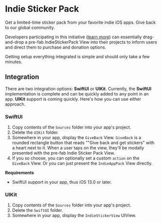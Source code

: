 # Indie Sticker Pack

Get a limited-time sticker pack from your favorite indie iOS apps. Give back to our global community.

Developers participating in this initiative ([learn more](https://www.indiestickerpack.com)) can essentially drag-and-drop a pre-fab IndieStickerPack View into their projects to inform users and direct them to purchase and donation options.

Getting setup everything integrated is simple and should only take a few minutes.

## Integration

There are two integration options: **SwiftUI** or **UIKit**. Currently, the **SwiftUI** implementation is complete and can be quickly added to any point in an app. **UIKit** support is coming quickly. Here's how you can use either approach.

### SwiftUI
 1. Copy contents of the `Sources` folder into your app's project.  
 2. Delete the `UIKit` folder.
 3. Somewhere in your app, display the `GiveBack` View. `GiveBack` is a rounded rectangle button that reads ""Give back and get stickers" with a heart next to it. When a user taps on the view, they'll be modally presented with the pre-fab Indie Sticker Pack View. 
 4. If you so choose, you can optionally set a custom `action` on the `GiveBack` View. Or you can just present the `IndieAppPack` View directly.
 
**Requirements**
 - SwiftUI support in your app, thus iOS 13.0 or later.
 
### UIKit
 1. Copy contents of the `Sources` folder into your app's project.  
 2. Delete the `SwiftUI` folder.
 3. Somewhere in your app, display the `IndieStickerView` UIView.

